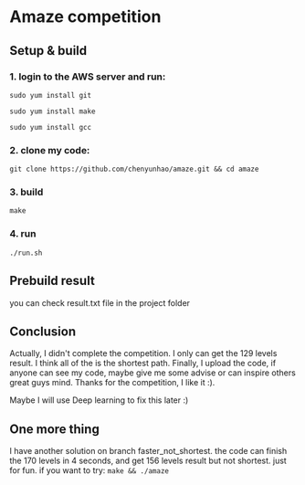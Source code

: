 # Amaze competition

## Setup & build
### 1. login to the AWS server and run:
`sudo yum install git`

`sudo yum install make`

`sudo yum install gcc`

### 2. clone my code:

`git clone https://github.com/chenyunhao/amaze.git && cd amaze`

### 3. build

`make`

### 4. run

`./run.sh`

## Prebuild result
you can check result.txt file in the project folder

## Conclusion
Actually, I didn't complete the competition. I only can get the 129 levels result. I think all of the is the shortest path.
Finally, I upload the code, if anyone can see my code, maybe give me some advise or can inspire others great guys mind.
Thanks for the competition, I like it :).

Maybe I will use Deep learning to fix this later :)

## One more thing
I have another solution on branch faster_not_shortest. the code can finish the 170 levels in 4 seconds, and get 156 levels result but not shortest. just for fun.
if you want to try:
	`make && ./amaze`
